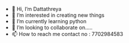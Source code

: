 - 👋 Hi, I’m Dattathreya
- 👀 I’m interested in creating new things
- 🌱 I’m currently learning python 
- 💞️ I’m looking to collaborate on.....
- 📫 How to reach me contact no : 7702984583

<!---
Dattu9400/Dattu9400 is a ✨ special ✨ repository because its `README.md` (this file) appears on your GitHub profile.
You can click the Preview link to take a look at your changes.
--->
